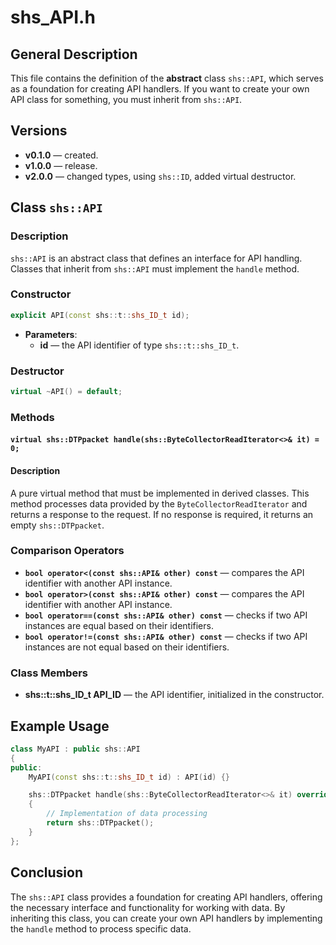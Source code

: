 # shs_API.h

## General Description

This file contains the definition of the **abstract** class `shs::API`, which serves as a foundation for creating API handlers. If you want to create your own API class for something, you must inherit from `shs::API`.

## Versions

- **v0.1.0** — created.
- **v1.0.0** — release.
- **v2.0.0** — changed types, using `shs::ID`, added virtual destructor.

## Class `shs::API`

### Description

`shs::API` is an abstract class that defines an interface for API handling. Classes that inherit from `shs::API` must implement the `handle` method.

### Constructor

```cpp
explicit API(const shs::t::shs_ID_t id);
```

- **Parameters**:
  - **id** — the API identifier of type `shs::t::shs_ID_t`.

### Destructor

```cpp
virtual ~API() = default;
```

### Methods

#### `virtual shs::DTPpacket handle(shs::ByteCollectorReadIterator<>& it) = 0;`

#### Description

A pure virtual method that must be implemented in derived classes. This method processes data provided by the `ByteCollectorReadIterator` and returns a response to the request. If no response is required, it returns an empty `shs::DTPpacket`.

### Comparison Operators

- **`bool operator<(const shs::API& other) const`** — compares the API identifier with another API instance.
- **`bool operator>(const shs::API& other) const`** — compares the API identifier with another API instance.
- **`bool operator==(const shs::API& other) const`** — checks if two API instances are equal based on their identifiers.
- **`bool operator!=(const shs::API& other) const`** — checks if two API instances are not equal based on their identifiers.

### Class Members

- **shs::t::shs_ID_t API_ID** — the API identifier, initialized in the constructor.

## Example Usage

```cpp
class MyAPI : public shs::API 
{
public:
    MyAPI(const shs::t::shs_ID_t id) : API(id) {}

    shs::DTPpacket handle(shs::ByteCollectorReadIterator<>& it) override 
    {
        // Implementation of data processing
        return shs::DTPpacket();
    }
};
```

## Conclusion

The `shs::API` class provides a foundation for creating API handlers, offering the necessary interface and functionality for working with data. By inheriting this class, you can create your own API handlers by implementing the `handle` method to process specific data.
